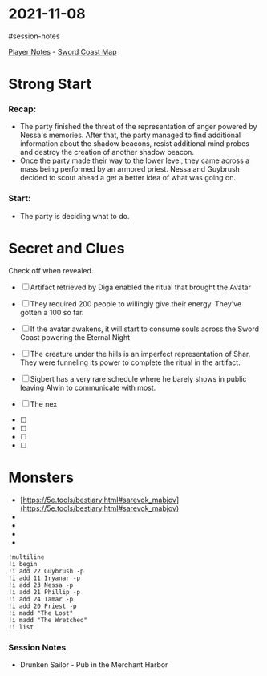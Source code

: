 # 2021-11-08

\#session-notes 

[Player Notes](https://docs.google.com/document/d/1flIOt9zdcujPfELxJ2z20Bst9zLwX4JnkvmETBPIbRU/edit#heading=h.qklgz8xzl35d) - [Sword Coast Map](https://cdn.discordapp.com/attachments/780951050278010910/799399197442965604/skt03-thenorth.jpg)

# Strong Start

### Recap:

* The party finished the threat of the representation of anger powered by Nessa's memories. After that, the party managed to find additional information about the shadow beacons, resist additional mind probes and destroy the creation of another shadow beacon.
* Once the party made their way to the lower level, they came across a mass being performed by an armored priest. Nessa and Guybrush decided to scout ahead a get a better idea of what was going on.

### Start:

* The party is deciding what to do.

# Secret and Clues

Check off when revealed.

* [ ] Artifact retrieved by Diga enabled the ritual that brought the Avatar

* [ ] They required 200 people to willingly give their energy. They've gotten a 100 so far.

* [ ] If the avatar awakens, it will start to consume souls across the Sword Coast powering the Eternal Night

* [ ] The creature under the hills is an imperfect representation of Shar. They were funneling its power to complete the ritual in the artifact.

* [ ] Sigbert has a very rare schedule where he barely shows in public leaving Alwin to communicate with most.

* [ ] The nex

* [ ] 
* [ ] 
* [ ] 
* [ ] 

# Monsters

* [https://5e.tools/bestiary.html#sarevok_mabjov](https://5e.tools/bestiary.html#sarevok_mabjov)
* 
* 
* 
* 

````
!multiline
!i begin
!i add 22 Guybrush -p
!i add 11 Iryanar -p
!i add 23 Nessa -p
!i add 21 Phillip -p
!i add 24 Tamar -p
!i add 20 Priest -p
!i madd "The Lost" 
!i madd "The Wretched"
!i list
````

### Session Notes

* Drunken Sailor - Pub in the Merchant Harbor
